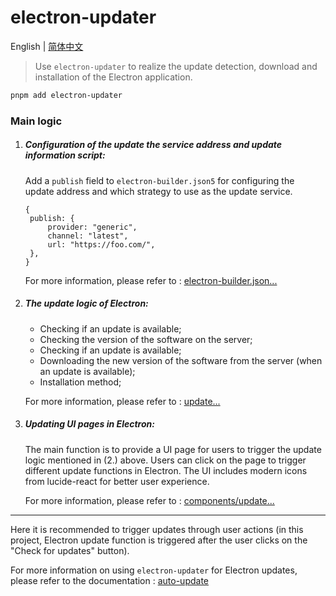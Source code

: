 # electron-updater

English | [简体中文](README.zh-CN.md)

> Use `electron-updater` to realize the update detection, download and installation of the Electron application.

```sh
pnpm add electron-updater
```

### Main logic

1. ##### Configuration of the update the service address and update information script:

   Add a `publish` field to `electron-builder.json5` for configuring the update address and which strategy to use as the update service.

   ```json5
   {
   	publish: {
   		provider: "generic",
   		channel: "latest",
   		url: "https://foo.com/",
   	},
   }
   ```

   For more information, please refer to : [electron-builder.json...](electron-builder.json)

2. ##### The update logic of Electron:
   - Checking if an update is available;
   - Checking the version of the software on the server;
   - Checking if an update is available;
   - Downloading the new version of the software from the server (when an update is available);
   - Installation method;

   For more information, please refer to : [update...](electron/main/update.ts)

3. ##### Updating UI pages in Electron:

   The main function is to provide a UI page for users to trigger the update logic mentioned in (2.) above. Users can click on the page to trigger different update functions in Electron. The UI includes modern icons from lucide-react for better user experience.

   For more information, please refer to : [components/update...](index.tsx)

---

Here it is recommended to trigger updates through user actions (in this project, Electron update function is triggered after the user clicks on the "Check for updates" button).

For more information on using `electron-updater` for Electron updates, please refer to the documentation : [auto-update](https://www.electron.build/auto-update)
